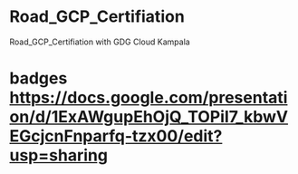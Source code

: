 # Road_GCP_Certifiation
Road_GCP_Certifiation with GDG Cloud Kampala
# badges https://docs.google.com/presentation/d/1ExAWgupEhOjQ_TOPiI7_kbwVEGcjcnFnparfq-tzx00/edit?usp=sharing